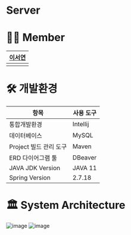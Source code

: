 # Server

# 👩‍💻 Member
<div style="width: 50%; font-size: 14px;">
  
| [이서연](https://github.com/SeoYeonLee12) |  
|-------------|  
| |<img src="https://avatars.githubusercontent.com/u/134525851?v=4" width = 80>| |  
 

</div>


# 🛠️ 개발환경
| 항목                   | 사용 도구       |
|------------------------|----------------|
| 통합개발환경           | Intellij       |
| 데이터베이스           | MySQL          |
| Project 빌드 관리 도구 | Maven          |
| ERD 다이어그램 툴      | DBeaver        |
| JAVA JDK Version       | JAVA 11        |
| Spring Version         | 2.7.18         |


# 🏛️ System Architecture
![image](https://github.com/user-attachments/assets/8c6758bb-db26-4031-9b48-d37eefeb494d)
![image](https://github.com/user-attachments/assets/ac51a897-112d-41e1-8fe3-c59f241220da)

